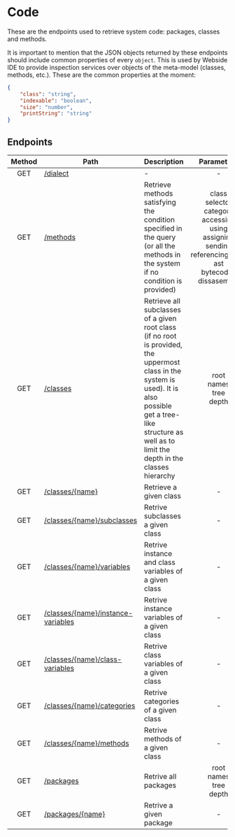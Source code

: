 # Code
These are the endpoints used to retrieve system code: packages, classes and methods.

It is important to mention that the JSON objects returned by these endpoints should include common properties of every `object`. This is used by Webside IDE to provide inspection services over objects of the meta-model (classes, methods, etc.).
These are the common properties at the moment:

```json
{
    "class": "string",
    "indexable": "boolean",
    "size": "number",
    "printString": "string"
}
```
## Endpoints

| Method | Path | Description | Parameters | Payload |
| :--: | -- | -- | :--: | -- |
| GET | [/dialect](dialect/get.md) | - | - | - |
| GET | [/methods](methods/get.md) | Retrieve methods satisfying the condition specified in the query (or all the methods in the system if no condition is provided) | class<br />selector<br />category<br />accessing<br />using<br />assigning<br />sending<br />referencingClass<br />ast<br />bytecodes<br />dissasembly | | - |
| GET | [/classes](classes/get.md) | Retrieve all subclasses of a given root class (if no root is provided, the uppermost class in the system is used). It is also possible get a tree-like structure as well as to limit the depth in the classes hierarchy | root<br />names<br />tree<br />depth | - |
| GET | [/classes/{name}](classes/name/get.md) | Retrieve a given class | - | - |
| GET | [/classes/{name}/subclasses](classes/name/subclasses/get.md) | Retrive subclasses a given class | - | - |
| GET | [/classes/{name}/variables](classes/name/variables/get.md) | Retrive instance and class variables of a given class | - | - |
| GET | [/classes/{name}/instance-variables](classes/name/instance-variables/get.md) | Retrive instance variables of a given class | - | - |
| GET | [/classes/{name}/class-variables](classes/name/class-variables/get.md) | Retrive class variables of a given class | - | - |
| GET | [/classes/{name}/categories](classes/name/categories/get.md) | Retrive categories of a given class | - | - |
| GET | [/classes/{name}/methods](classes/name/methods/get.md) | Retrive methods of a given class | - | - |
| GET | [/packages](packages/get.md) | Retrive all packages | root<br />names<br />tree<br />depth | - |
| GET | [/packages/{name}](packages/name/get.md) | Retrive a given package | - | - |